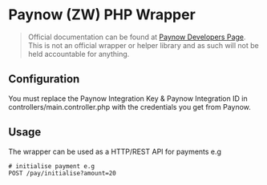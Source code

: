 # Paynow (ZW) PHP Wrapper

> Official documentation can be found at [Paynow Developers Page](https://www.paynow.co.zw/Home/Developers). This is not an official wrapper or helper library and as such will not be held accountable for anything.

## Configuration
You must replace the Paynow Integration Key & Paynow Integration ID in controllers/main.controller.php with the credentials you get from Paynow.

## Usage

The wrapper can be used as a HTTP/REST API for payments e.g
``` curl
# initialise payment e.g
POST /pay/initialise?amount=20

```

